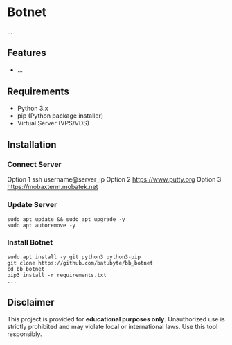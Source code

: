 # Botnet

...

## Features
- ...

## Requirements
- Python 3.x
- pip (Python package installer)
- Virtual Server (VPS/VDS)

## Installation

### Connect Server
Option 1 ssh username@server_ip
Option 2 https://www.putty.org
Option 3 https://mobaxterm.mobatek.net

### Update Server
```
sudo apt update && sudo apt upgrade -y
sudo apt autoremove -y
```

### Install Botnet
```
sudo apt install -y git python3 python3-pip
git clone https://github.com/batubyte/bb_botnet
cd bb_botnet
pip3 install -r requirements.txt
...
```

## Disclaimer
This project is provided for **educational purposes only**. Unauthorized use is strictly prohibited and may violate local or international laws. Use this tool responsibly.
